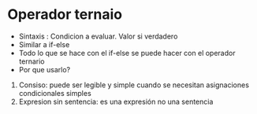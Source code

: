 # Operador ternaio

- Sintaxis : Condicion a evaluar. Valor si verdadero
- Similar a if-else
- Todo lo que se hace con el if-else se puede hacer con el operador ternario
- Por que usarlo?
1. Consiso: puede ser legible y simple cuando se necesitan asignaciones condicionales simples
2. Expresion sin sentencia: es una expresión no una sentencia 